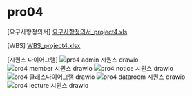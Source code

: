 # pro04
[요구사항정의서]
[요구사항정의서_project4.xls](https://github.com/leeho7029/pro04/files/13222140/_project4.xls)

[WBS]
[WBS_project4.xlsx](https://github.com/leeho7029/pro04/files/13222145/WBS_project4.xlsx)

[시퀀스 다이어그램]
![pro4 admin 시퀀스 drawio](https://github.com/leeho7029/pro04/assets/80402477/f3f7414e-edf7-4fa0-91fb-7bf686bb187d)
![pro4 member 시퀀스 drawio](https://github.com/leeho7029/pro04/assets/80402477/7e886800-1709-40a5-9caa-8ab488c929cc)
![pro4 notice 시퀀스 drawio](https://github.com/leeho7029/pro04/assets/80402477/e53cc5d4-0538-4612-b00f-fe9d9f827621)
![pro4 클래스다이어그램 drawio](https://github.com/leeho7029/pro04/assets/80402477/3aa6f579-fee7-4626-8550-d3d8d810d0ad)
![pro4 dataroom 시퀀스 drawio](https://github.com/leeho7029/pro04/assets/80402477/f6dee4d3-6a87-4a3e-a7b2-0f6f92c969e8)
![pro4 lecture 시퀀스 drawio](https://github.com/leeho7029/pro04/assets/80402477/a3253233-b51a-4cf4-8920-747bc9f0fff9)
